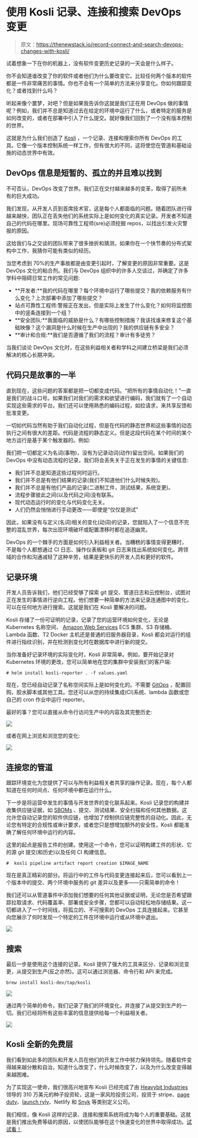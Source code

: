 # 使用 Kosli 记录、连接和搜索 DevOps 变更

> 原文：<https://thenewstack.io/record-connect-and-search-devops-changes-with-kosli/>

试着想象一下在你的机器上，没有软件变更历史记录的一天会是什么样子。

你不会知道谁改变了你的软件或者他们为什么要改变它。比较任何两个版本的软件都是一件非常痛苦的事情。你也不会有一个简单的方法来分享变化。你如何跟踪变化？或者找到什么吗？

听起来像个噩梦，对吧？但是如果我告诉你这就是我们正在用 DevOps 做的事情呢？例如，我们并不总是知道过去在给定的环境中运行了什么，或者特定的服务是如何改变的，或者在部署中引入了什么提交。就好像我们回到了一个没有版本控制的世界。

这就是为什么我们创造了 [Kosli](https://www.kosli.com/) ，一个记录、连接和搜索你所有 DevOps 的工具。它像一个版本控制系统一样工作，但有很大的不同，这将使您在管道和基础设施的动态世界中有效。

## DevOps 信息是短暂的、孤立的并且难以找到

不可否认，DevOps 改变了世界。我们正在交付越来越多的变革，取得了前所未有的巨大成功。

我们发现，从开发人员到首席技术官，这是每个人都面临的问题。随着团队进行得越来越快，团队正在丢失他们的系统实际上是如何变化的真实记录。开发者不知道自己的代码在哪里。现场可靠性工程师(sre)必须挖掘 repos，以找出引发火灾警报的原因。

这给我们与之交谈的团队带来了很多挫折和猜测，如果你在一个快节奏的分布式架构中工作，我猜你可能有类似的经历。

当您考虑到 70%的生产事故都是由变更引起时，了解变更的原因非常重要。这是 DevOps 文化的粘合剂。我们与 DevOps 组织中的许多人交谈过，并确定了许多学科中阻碍日常工作的常见问题:

*   **开发者:**我的代码在哪里？每个环境中运行了哪些提交？我的依赖服务有什么变化？上次部署中添加了哪些提交？
*   站点可靠性工程师:警报正在发出，但是实际上发生了什么变化？如何将监控图中的竖条连接到一个组？
*   **安全团队:**我面临的威胁是什么？有哪些控制措施？我该找谁来修复这个基础映像？这个漏洞是什么时候在生产中出现的？我的供应链有多安全？
*   **审计和合规:**我们是否遵循了我们的流程？审计有多徒劳？

当我们谈论 DevOps 文化时，在这些利益相关者和学科之间建立桥梁是我们必须解决的核心长期冲突。

## 代码只是故事的一半

直到现在，这些问题的答案都是把一切都变成代码。“把所有的事情自动化！”一直是我们的战斗口号。如果我们对我们的需求和欲望进行编码，我们就有了一个自动实现这些需求的平台。我们还可以使用熟悉的编码过程，如拉请求，来共享反馈和批准变更。

一切如代码当然有助于我们自动化过程，但是在代码的静态世界和这些事情的动态执行之间有很大的差距。代码是流程的静态定义。但是这段代码在某个时间的某个地方运行是基于某个触发器的。例如:

我们把一切都定义为名词(事物)，没有为记录动词(动作)留出空间。如果我们的 DevOps 中没有动态流程的记录，我们将会丢失关于正在发生的事情的关键信息:

*   我们并不总是知道这些过程何时运行。
*   我们并不总是有他们结果的记录(我们不知道他们什么时候失败)。
*   我们并不总是有他们产品的记录(二进制工件，测试结果，系统变更)。
*   流程步骤彼此之间(以及代码之间)没有联系。
*   现代动态运行时的变化与代码变化无关。
*   人们仍然会悄悄进行手动更改——即使是“仅仅是测试”

因此，如果没有与定义(名词)相关的变化(动词)的记录，您就陷入了一个信息不完整的混乱世界，每次出现环境破坏或配置漂移时都在追逐幽灵。

DevOps 的一个棘手的方面是如何引入利益相关者。当糟糕的事情变得更糟时，不是每个人都想通过 CI 日志、操作仪表板和 git 日志来找出系统如何变化。跨领域的合作和沟通减轻了这种辛劳，结果是更快乐的开发人员和更好的软件。

## 记录环境

开发人员告诉我们，他们已经受够了探索 git 提交、管道日志和云控制台，试图对正在发生的事情进行逆向工程。他们想要一种简单的方法来记录连通图中的变化，可以在任何地方进行搜索。这就是我们在 Kosli 要解决的问题。

Kosli 存储了一份可证明的记录，记录了您的运营环境如何变化，无论是 Kubernetes 名称空间、 [Amazon Web Services](https://aws.amazon.com/?utm_content=inline-mention) ECS 集群、S3 存储桶、Lambda 函数、T2 Docker 主机还是普通的旧服务器目录，Kosli 都会对运行的组件进行指纹识别，并在检测到变化时在数据库中进行新的提交。

当你准备好记录环境的实际变化时，Kosli 非常简单。例如，要开始记录对 Kubernetes 环境的更改，您可以简单地在您的集群中安装我们的客户端:

```
# helm install kosli-reporter . -f values.yaml

```

现在，您已经自动记录了名称空间实际上是如何变化的。不需要 [GitOps](https://thenewstack.io/gitops-git-push-all-the-things/) ，配置回购，胶水脚本或其他工具。您还可以从您的持续集成(CI)系统、lambda 函数或您自己的 cron 作业中运行 reporter。

最好的事？您可以直接从命令行访问生产中的内容及其完整历史:

![](img/513e7baaa73ba553e500d1bd118cd420.png)

或者在网上浏览和浏览您的变化:

![](img/e4f6f437d993ed71f2beea433d1c38df.png)

## 连接您的管道

跟踪环境变化为您提供了可以与所有利益相关者共享的操作记录。现在，每个人都知道在任何时间点、任何环境中都在运行什么。

下一步是将运营中发生的事情与开发世界的变化联系起来。Kosli 记录您的构建并收集供应链证据，如 [SBOMs](https://thenewstack.io/sboms-are-great-for-supply-chain-security-but-buyers-beware/) 、提交、测试结果、安全扫描和任何其他数据。这允许您自动记录您的软件供应链，也增加了控制供应链完整性的自动化。因此，无论您有特定的合规性或审计要求，或者您只是想增加额外的安全性，Kosli 都能准确了解任何环境中运行的内容。

这里的起点是报告工件的创建。使用这一个命令，您可以证明构建工件的形状、它的源 git 提交(和历史)以及任何 CI 构建信息。

```
#  kosli pipeline artifact report creation $IMAGE_NAME

```

现在是真正精彩的部分。将运行中的工件与代码变更连接起来后，您可以看到上一个版本中的提交、两个环境中服务的 git 差异以及更多——只需简单的命令！

我们还可以从管道事件中添加我们想要的任何其他证据或证明，无论您是否希望跟踪拉取请求、代码覆盖率、部署或安全步骤，您都可以自动轻松地存储结果。这一切都进入了一个时间线，将孤立的、不可搜索的 DevOps 工具连接起来。它甚至向您展示了何时发现一个特定的工件在环境中运行或从环境中退出。

![](img/89deba84ed41709ba55de0b478b6e1e8.png)

## 搜索

最后一步是使用这个连接的记录。Kosli 提供了强大的工具来区分、记录和浏览变更，从提交到生产(反之亦然)。这可以通过浏览器、命令行和 API 来完成。

```
brew install kosli-dev/tap/kosli

```

![](img/285a6330364c3320c26bdd9c385185d1.png)

通过两个简单的命令，我们记录了我们的环境变化，并连接了从提交到生产的一切。我们已经将所有这些丰富的信息提供给每一个利益相关者。

![](img/63bef5c0d15374e9b3fdf760eb272cf9.png)

## Kosli 全新的免费层

我们看到如此多的团队和开发人员在他们的开发工作中努力保持领先。随着软件变得越来越分散和自治，知道什么改变了，什么时候改变了，以及为什么改变变得越来越困难。

为了实现这一使命，我们很高兴地宣布 Kosli 已经完成了由 [Heavybit Industries](https://heavybit.com/) 领导的 310 万美元的种子投资轮，这是一家风险投资公司，投资于 stripe、[page duty](https://www.pagerduty.com/?utm_content=inline-mention)、[launch ryly](https://launchdarkly.com/?utm_content=inline-mention)、Netlify 和 [Snyk](https://snyk.io/?utm_content=inline-mention) 等类别定义公司。

我们相信，像 Kosli 这样的记录、连接和搜索系统将成为每个人的重要基础。这就是我们推出免费等级的原因，以使团队能够在这个快速变化的世界中取得成功。[试试看！](http://www.kosli.com)

<svg xmlns:xlink="http://www.w3.org/1999/xlink" viewBox="0 0 68 31" version="1.1"><title>Group</title> <desc>Created with Sketch.</desc></svg>